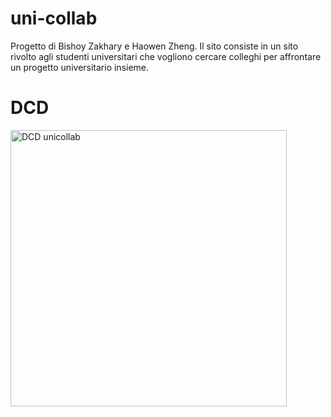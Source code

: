 # uni-collab
Progetto di Bishoy Zakhary e Haowen Zheng.
Il sito consiste in un sito rivolto agli studenti universitari che vogliono cercare colleghi per affrontare un progetto universitario insieme.

# DCD
<img width="442" alt="DCD unicollab" src="https://github.com/haowen3012/uni-collab/assets/113709699/52e4b2ab-ca48-49d5-b616-57994e9d8d70">




